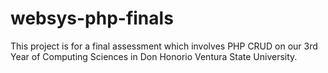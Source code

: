 # websys-php-finals
This project is for a final assessment which involves PHP CRUD on our 3rd Year of Computing Sciences in Don Honorio Ventura State University.
